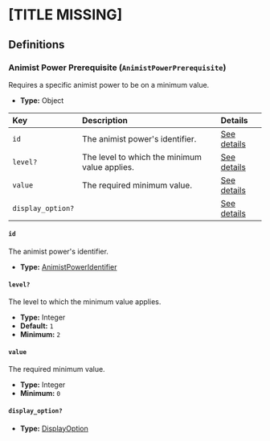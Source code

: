 # [TITLE MISSING]

## Definitions

### <a name="AnimistPowerPrerequisite"></a> Animist Power Prerequisite (`AnimistPowerPrerequisite`)

Requires a specific animist power to be on a minimum value.

- **Type:** Object

Key | Description | Details
:-- | :-- | :--
`id` | The animist power's identifier. | <a href="#AnimistPowerPrerequisite/id">See details</a>
`level?` | The level to which the minimum value applies. | <a href="#AnimistPowerPrerequisite/level">See details</a>
`value` | The required minimum value. | <a href="#AnimistPowerPrerequisite/value">See details</a>
`display_option?` |  | <a href="#AnimistPowerPrerequisite/display_option">See details</a>

#### <a name="AnimistPowerPrerequisite/id"></a> `id`

The animist power's identifier.

- **Type:** <a href="../../_Identifier.md#AnimistPowerIdentifier">AnimistPowerIdentifier</a>

#### <a name="AnimistPowerPrerequisite/level"></a> `level?`

The level to which the minimum value applies.

- **Type:** Integer
- **Default:** `1`
- **Minimum:** `2`

#### <a name="AnimistPowerPrerequisite/value"></a> `value`

The required minimum value.

- **Type:** Integer
- **Minimum:** `0`

#### <a name="AnimistPowerPrerequisite/display_option"></a> `display_option?`

- **Type:** <a href="../DisplayOption.md#DisplayOption">DisplayOption</a>
